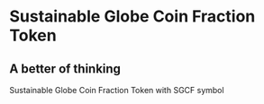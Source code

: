 # Sustainable Globe Coin Fraction Token
## A better of thinking

Sustainable Globe Coin Fraction Token with SGCF symbol